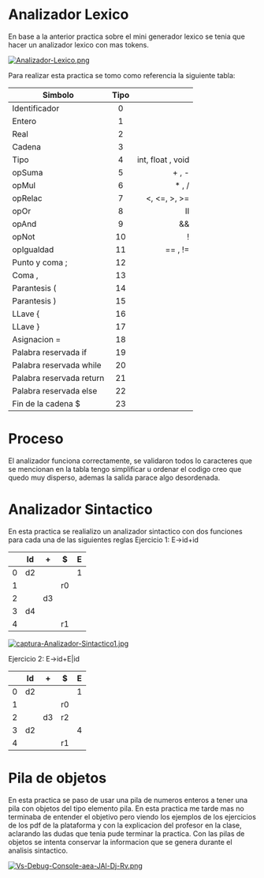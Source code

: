 # Analizador Lexico #
  
  En base a la anterior practica sobre el mini generador lexico se tenia que hacer un analizador lexico con mas tokens.

[![Analizador-Lexico.png](https://i.postimg.cc/KjxQnJHH/Analizador-Lexico.png)](https://postimg.cc/gXtvpqdV)

Para realizar esta practica se tomo como referencia la siguiente tabla:


| Simbolo        | Tipo           |   |
| ------------- |:-------------:| -----:|
| Identificador | 0 | |
| Entero      |  1  |    |
| Real |  2  |    |
| Cadena | 3 |
| Tipo | 4 | int, float , void |
| opSuma | 5 | + , - |
| opMul | 6 | * , / |
| opRelac | 7 | <, <=, >, >= |
| opOr | 8 | II |
| opAnd | 9 | && |
| opNot | 10 | ! |
| opIgualdad | 11 | == , != | 
| Punto y coma ; | 12
| Coma , | 13
| Parantesis ( | 14
| Parantesis ) | 15
| LLave { | 16
| LLave } | 17
| Asignacion = | 18
| Palabra reservada if | 19
| Palabra reservada while | 20
| Palabra reservada return | 21
| Palabra reservada else | 22
| Fin de la cadena $ | 23

  # Proceso #
  
  El analizador funciona correctamente, se validaron todos lo caracteres que se mencionan en la tabla 
  tengo simplificar u ordenar el codigo creo que quedo muy disperso, ademas la salida parace algo desordenada. 
  
  # Analizador Sintactico #
  En esta practica se realializo un analizador sintactico con dos funciones para cada una de las siguientes reglas
  Ejercicio 1: E->id+id
  
  |   | Id | + | $ | E |
  | - |:--:|:-:|:-:|:-:|
  | 0 | d2 |   |   | 1 |
  | 1 |    |   |r0 |   | 
  | 2 |    | d3|   |   |   
  | 3 | d4 |   |   |   | 
  | 4 |    |   | r1|   | 
  
  [![captura-Analizador-Sintactico1.jpg](https://i.postimg.cc/v8kYrpG8/captura-Analizador-Sintactico1.jpg)](https://postimg.cc/dDRcvN7g)
  
  Ejercicio 2: E->id+E|id
  
  |   | Id | + | $ | E |
  | - |:--:|:-:|:-:|:-:|
  | 0 | d2 |   |   | 1 |
  | 1 |    |   |r0 |   | 
  | 2 |    | d3|r2 |   |   
  | 3 | d2 |   |   | 4 | 
  | 4 |    |   | r1|   | 
  

# Pila de objetos #
En esta practica se paso de usar una pila de numeros enteros a tener una pila con objetos del tipo elemento pila. En esta practica me tarde mas no terminaba de 
entender el objetivo pero viendo los ejemplos de los ejercicios de los pdf de la plataforma y con la explicacion del profesor en la clase, aclarando las dudas que 
tenia pude terminar la practica. Con las pilas de objetos se intenta conservar la informacion que se genera durante el analisis sintactico.

[![Vs-Debug-Console-aea-JAl-Dj-Rv.png](https://i.postimg.cc/LX2GFmGN/Vs-Debug-Console-aea-JAl-Dj-Rv.png)](https://postimg.cc/Mc39yJ6Q)
